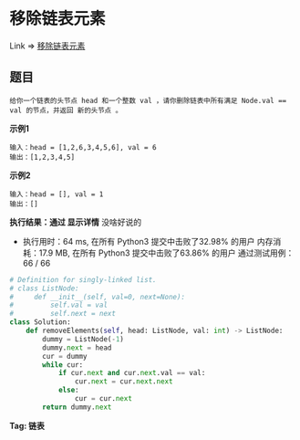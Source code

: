 #  移除链表元素

Link => [移除链表元素](https://leetcode-cn.com/problems/remove-linked-list-elements/)

## 题目

    给你一个链表的头节点 head 和一个整数 val ，请你删除链表中所有满足 Node.val == val 的节点，并返回 新的头节点 。 


**示例1**

    输入：head = [1,2,6,3,4,5,6], val = 6
    输出：[1,2,3,4,5]

**示例2**

    输入：head = [], val = 1
    输出：[]


**执行结果：通过 显示详情**
没啥好说的

- 执行用时：64 ms, 在所有 Python3 提交中击败了32.98% 的用户
内存消耗：17.9 MB, 在所有 Python3 提交中击败了63.86% 的用户
通过测试用例：66 / 66

```python
# Definition for singly-linked list.
# class ListNode:
#     def __init__(self, val=0, next=None):
#         self.val = val
#         self.next = next
class Solution:
    def removeElements(self, head: ListNode, val: int) -> ListNode:
        dummy = ListNode(-1)
        dummy.next = head
        cur = dummy
        while cur:
            if cur.next and cur.next.val == val:
                cur.next = cur.next.next
            else:
                cur = cur.next
        return dummy.next
```

**Tag: 链表**
